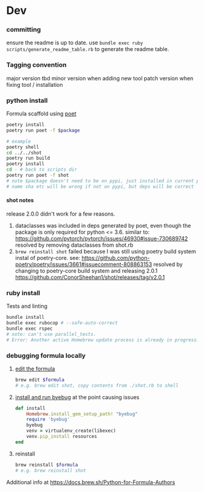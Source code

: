 # Dev
### committing
ensure the readme is up to date.
use `bundle exec ruby scripts/generate_readme_table.rb` to generate the readme table.

### Tagging convention
major version tbd
minor version when adding new tool
patch version when fixing tool / installation

### python install
Formula scaffold using [poet](https://github.com/tdsmith/homebrew-pypi-poet)
```bash
poetry install
poetry run poet -f $package
```

```bash
# example
poetry shell
cd ../../shot
poetry run build
poetry install
cd - # back to scripts dir
poetry run poet -f shot
# note $package doesn't need to be on pypi, just installed in current python environment.
# name sha etc will be wrong if not on pypi, but deps will be correct
```

#### shot notes
release 2.0.0 didn't work for a few reasons.
1. dataclasses was included in deps generated by poet, even though the package is only required for python <= 3.6.
    similar to: https://github.com/pytorch/pytorch/issues/46930#issue-730689742
    resolved by removing dataclasses from shot.rb
2. `brew reinstall shot` failed because I was still using poetry build system instal of poetry-core.
    see: https://github.com/python-poetry/poetry/issues/3661#issuecomment-808863153
    resolved by changing to poetry-core build system and releasing 2.0.1
    https://github.com/ConorSheehan1/shot/releases/tag/v2.0.1

### ruby install
Tests and linting
```bash
bundle install
bundle exec rubocop # --safe-auto-correct
bundle exec rspec
# note: can't use parallel_tests.
# Error: Another active Homebrew update process is already in progress.
```

### debugging formula locally
1. [edit the formula](https://github.com/Homebrew/brew/issues/1505#issuecomment-260575386)
    ```bash
    brew edit $formula
    # e.g. brew edit shot, copy contents from ./shot.rb to shell
    ```

2. [install and run byebug](https://discourse.brew.sh/t/debugging-homebrew-using-pry-byebug/3234/4) at the point causing issues
    ```ruby
    def install
        Homebrew.install_gem_setup_path! "byebug"
        require 'byebug'
        byebug
        venv = virtualenv_create(libexec)
        venv.pip_install resources
    end
    ```

3. reinstall
    ```bash
    brew reinstall $formula
    # e.g. brew reinstall shot
    ```

Additional info at https://docs.brew.sh/Python-for-Formula-Authors

